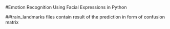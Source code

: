 #Emotion Recognition Using Facial Expressions in Python

##train_landmarks files contain result of the prediction in form of confusion matrix 
